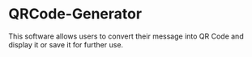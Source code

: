 # QRCode-Generator
 This software allows users to convert their message into QR Code and display it or save it for further use.
